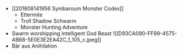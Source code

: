 - [[201808141956 Symbaroum Monster Codex]]
	- Ettermite
	- Troll Shadow Schwarm
	- Monster Hunting Adventure
- Swarm worshipping intelligent God Beast ![[D93CA090-FF99-4575-AB68-5E0E3E2EA42C_1_105_c.jpeg]]
- Bär aus Anihilation